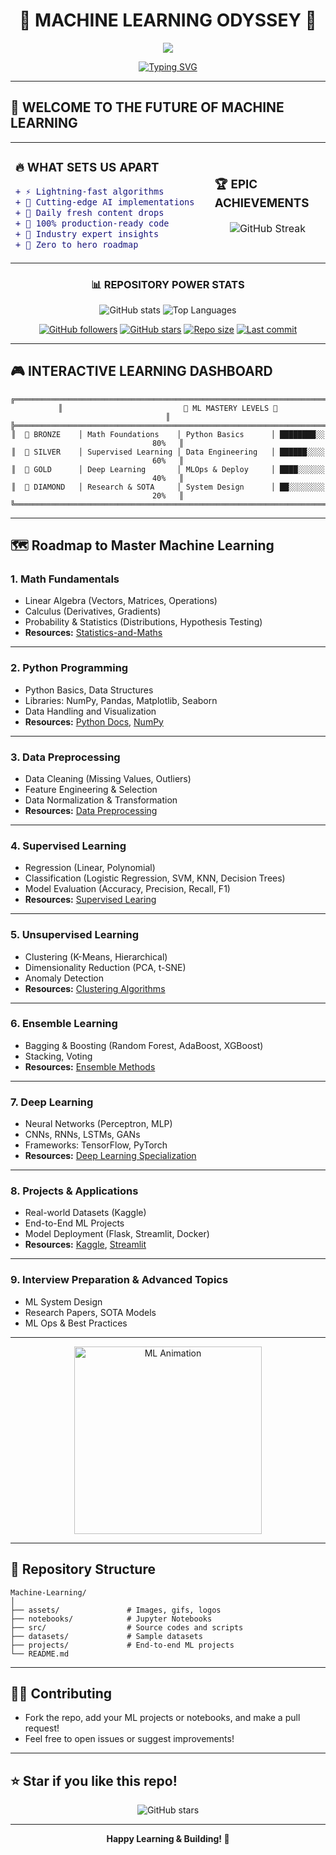<div align="center">
  
# 🤖 MACHINE LEARNING ODYSSEY 🚀

<img src="https://capsule-render.vercel.app/api?type=waving&color=gradient&height=200&section=header&text=ML%20UNIVERSE&fontSize=80&fontAlignY=35&animation=twinkling&fontColor=ffffff"/>

[![Typing SVG](https://readme-typing-svg.demolab.com/?lines=🔥+DAILY+CODE+DROPS+🔥;🌟+FROM+ZERO+TO+ML+HERO+🌟;🚀+BUILD+•+DEPLOY+•+SCALE+🚀;💎+PREMIUM+ML+CONTENT+💎;🎯+INDUSTRY+READY+PROJECTS+🎯&font=Orbitron&size=25&duration=3000&pause=1000&color=FF6B6B&center=true&vCenter=true&repeat=true&width=800&height=100)](https://git.io/typing-svg)

</div>

---

## 🌌 WELCOME TO THE FUTURE OF MACHINE LEARNING

<table>
<tr>
<td width="50%">

### 🔥 **WHAT SETS US APART**
```diff
+ ⚡ Lightning-fast algorithms
+ 🧠 Cutting-edge AI implementations  
+ 🌟 Daily fresh content drops
+ 🎯 100% production-ready code
+ 💎 Industry expert insights
+ 🚀 Zero to hero roadmap
```

</td>
<td width="50%">

### 🏆 **EPIC ACHIEVEMENTS**
<div align="center">

![GitHub Streak](https://streak-stats.demolab.com/?user=Its-Vikas-xd&theme=neon-dark&hide_border=true&stroke=0000&background=0D1117&ring=FF6B6B&fire=FF6B6B&currStreakLabel=FF6B6B)

</div>

</td>
</tr>
</table>

<div align="center">

### 📊 REPOSITORY POWER STATS

![GitHub stats](https://github-readme-stats.vercel.app/api?username=Its-Vikas-xd&show_icons=true&theme=neon&hide_border=true&bg_color=0D1117&title_color=FF6B6B&icon_color=FF6B6B&text_color=FFF&border_radius=10)
![Top Languages](https://github-readme-stats.vercel.app/api/top-langs/?username=Its-Vikas-xd&theme=neon&hide_border=true&bg_color=0D1117&title_color=FF6B6B&text_color=FFF&border_radius=10&layout=compact)

[![GitHub followers](https://img.shields.io/github/followers/Its-Vikas-xd?style=for-the-badge&color=FF6B6B&labelColor=000000)](https://github.com/Its-Vikas-xd)
[![GitHub stars](https://img.shields.io/github/stars/Its-Vikas-xd?style=for-the-badge&color=FFD700&labelColor=000000)](https://github.com/Its-Vikas-xd)
[![Repo size](https://img.shields.io/github/repo-size/Its-Vikas-xd/Machine-Learning?style=for-the-badge&color=4CAF50&labelColor=000000)](https://github.com/Its-Vikas-xd/Machine-Learning)
[![Last commit](https://img.shields.io/github/last-commit/Its-Vikas-xd/Machine-Learning?style=for-the-badge&color=9C27B0&labelColor=000000)](https://github.com/Its-Vikas-xd/Machine-Learning)

</div>

---

## 🎮 INTERACTIVE LEARNING DASHBOARD

<div align="center">

```ascii
╔══════════════════════════════════════════════════════════════════════════════╗
║                           🚀 ML MASTERY LEVELS 🚀                           ║
╠══════════════════════════════════════════════════════════════════════════════╣
║  🥉 BRONZE    │ Math Foundations    │ Python Basics      │ ████████░░ 80%   ║
║  🥈 SILVER    │ Supervised Learning │ Data Engineering   │ ██████░░░░ 60%   ║
║  🥇 GOLD      │ Deep Learning       │ MLOps & Deploy     │ ████░░░░░░ 40%   ║
║  💎 DIAMOND   │ Research & SOTA     │ System Design      │ ██░░░░░░░░ 20%   ║
╚══════════════════════════════════════════════════════════════════════════════╝
```

</div>

---

## 🗺️ Roadmap to Master Machine Learning

### 1. **Math Fundamentals**
   - Linear Algebra (Vectors, Matrices, Operations)
   - Calculus (Derivatives, Gradients)
   - Probability & Statistics (Distributions, Hypothesis Testing)
   - **Resources:** [Statistics-and-Maths](https://github.com/Its-Vikas-xd/Statistics-and-Maths)

---

### 2. **Python Programming**
   - Python Basics, Data Structures
   - Libraries: NumPy, Pandas, Matplotlib, Seaborn
   - Data Handling and Visualization
   - **Resources:** [Python Docs](https://docs.python.org/3/), [NumPy](https://numpy.org/)

---

### 3. **Data Preprocessing**
   - Data Cleaning (Missing Values, Outliers)
   - Feature Engineering & Selection
   - Data Normalization & Transformation
   - **Resources:** [Data Preprocessing](https://github.com/Its-Vikas-xd/Machine-Learning/tree/main/Data%20Cleaning)

---

### 4. **Supervised Learning**
   - Regression (Linear, Polynomial)
   - Classification (Logistic Regression, SVM, KNN, Decision Trees)
   - Model Evaluation (Accuracy, Precision, Recall, F1)
   - **Resources:** [Supervised Learing](https://github.com/Its-Vikas-xd/Machine-Learning/tree/main/Supervised%20Machine%20Learning)

---

### 5. **Unsupervised Learning**
   - Clustering (K-Means, Hierarchical)
   - Dimensionality Reduction (PCA, t-SNE)
   - Anomaly Detection
   - **Resources:** [Clustering Algorithms](https://scikit-learn.org/stable/modules/clustering.html)

---

### 6. **Ensemble Learning**
   - Bagging & Boosting (Random Forest, AdaBoost, XGBoost)
   - Stacking, Voting
   - **Resources:** [Ensemble Methods](https://scikit-learn.org/stable/modules/ensemble.html)

---

### 7. **Deep Learning**
   - Neural Networks (Perceptron, MLP)
   - CNNs, RNNs, LSTMs, GANs
   - Frameworks: TensorFlow, PyTorch
   - **Resources:** [Deep Learning Specialization](https://www.coursera.org/specializations/deep-learning)

---

### 8. **Projects & Applications**
   - Real-world Datasets (Kaggle)
   - End-to-End ML Projects
   - Model Deployment (Flask, Streamlit, Docker)
   - **Resources:** [Kaggle](https://www.kaggle.com/), [Streamlit](https://streamlit.io/)

---

### 9. **Interview Preparation & Advanced Topics**
   - ML System Design
   - Research Papers, SOTA Models
   - ML Ops & Best Practices

---

<p align="center">
  <img src="https://media.giphy.com/media/v1.Y2lkPTc5MGI3NjExa3gyZG4xc3BvZ3Ftc2E5bm5jZTY2b3k1Y2Y4cHJpaWtvOTJ3b3oxZyZlcD12MV9naWZzX3NlYXJjaCZjdD1n/UoLt6Tm8wlYtGFtdrE/giphy.gif" width="300" alt="ML Animation"/>
</p>

---

## 📂 Repository Structure

```
Machine-Learning/
│
├── assets/               # Images, gifs, logos
├── notebooks/            # Jupyter Notebooks
├── src/                  # Source codes and scripts
├── datasets/             # Sample datasets
├── projects/             # End-to-end ML projects
└── README.md
```

---

## 🧑‍💻 Contributing

- Fork the repo, add your ML projects or notebooks, and make a pull request!
- Feel free to open issues or suggest improvements!

---

## ⭐ Star if you like this repo!

<p align="center">
  <img src="https://img.shields.io/github/stars/Its-Vikas-xd/Machine-Learning?style=social" alt="GitHub stars"/>
</p>

---

<p align="center">
  <b>Happy Learning & Building! 🚀</b>
</p>
